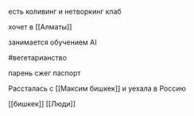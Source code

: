 

есть коливинг и нетворкинг клаб

хочет в [[Алматы]]

занимается обучением AI

#вегетарианство

парень сжег паспорт

Рассталась с [[Максим бишкек]] и уехала в Россию

[[бишкек]] 
[[Люди]]